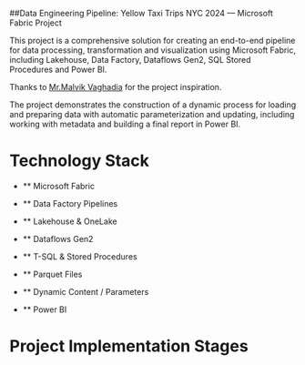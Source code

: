 ##Data Engineering Pipeline: Yellow Taxi Trips NYC 2024 — Microsoft Fabric Project

This project is a comprehensive solution for creating an end-to-end pipeline for data processing, transformation and visualization using Microsoft Fabric, including Lakehouse, Data Factory, Dataflows Gen2, SQL Stored Procedures and Power BI.

Thanks to [Mr.Malvik Vaghadia](udemy.com/course/microsoft-fabric-the-ultimate-guide) for the project inspiration.

The project demonstrates the construction of a dynamic process for loading and preparing data with automatic parameterization and updating, including working with metadata and building a final report in Power BI.


# Technology Stack
-  ** Microsoft Fabric

-  ** Data Factory Pipelines

-  ** Lakehouse & OneLake

-  ** Dataflows Gen2

-  ** T-SQL & Stored Procedures

-  ** Parquet Files

-  ** Dynamic Content / Parameters

-  ** Power BI













# Project Implementation Stages 
